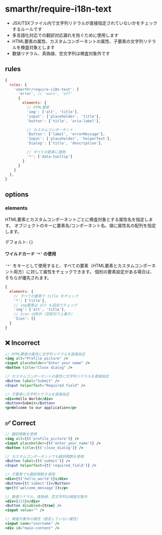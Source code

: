 # smarthr/require-i18n-text

- JSX/TSXファイル内で文字列リテラルが直接指定されていないかをチェックするルールです
- 多言語化対応での翻訳対応漏れを防ぐために使用します
- HTML要素の属性、カスタムコンポーネントの属性、子要素の文字列リテラルを検査対象とします
- 数値リテラル、真偽値、空文字列は検査対象外です

## rules

```js
{
  rules: {
    'smarthr/require-i18n-text': [
      'error', // 'warn', 'off'
      {
        elements: {
          // HTML要素
          'img': ['alt', 'title'],
          'input': ['placeholder', 'title'],
          'button': ['title', 'aria-label'],

          // カスタムコンポーネント
          'Button': ['label', 'errorMessage'],
          'Input': ['placeholder', 'helperText'],
          'Dialog': ['title', 'description'],

          // すべての要素に適用
          '*': ['data-tooltip']
        }
      }
    ]
  },
}
```

## options

### elements

HTML要素とカスタムコンポーネントごとに検査対象とする属性名を指定します。
オブジェクトのキーに要素名/コンポーネント名、値に属性名の配列を指定します。

デフォルト: `{}`

#### ワイルドカード `'*'` の使用

`'*'` をキーとして使用すると、すべての要素（HTML要素とカスタムコンポーネント両方）に対して属性をチェックできます。
個別の要素設定がある場合は、そちらが優先されます。

```js
{
  elements: {
    // すべての要素で title をチェック
    '*': ['title'],
    // img要素は alt も追加でチェック
    'img': ['alt', 'title'],
    // Icon は除外（空配列で上書き）
    'Icon': []
  }
}
```

## ❌ Incorrect

```jsx
// HTML要素の属性に文字列リテラルを直接指定
<img alt="Profile picture" />
<input placeholder="Enter your name" />
<button title="Close dialog" />

// カスタムコンポーネントの属性に文字列リテラルを直接指定
<Button label="Submit" />
<Input helperText="Required field" />

// 子要素に文字列リテラルを直接指定
<div>Hello World</div>
<Button>Submit</Button>
<p>Welcome to our application</p>
```

## ✅ Correct

```jsx
// 翻訳関数を使用
<img alt={t('profile_picture')} />
<input placeholder={t('enter_your_name')} />
<button title={t('close_dialog')} />

// カスタムコンポーネントでも翻訳関数を使用
<Button label={t('submit')} />
<Input helperText={t('required_field')} />

// 子要素でも翻訳関数を使用
<div>{t('hello_world')}</div>
<Button>{t('submit')}</Button>
<p>{t('welcome_message')}</p>

// 数値リテラル、真偽値、空文字列は検査対象外
<div>{123}</div>
<Button disabled={true} />
<input value="" />

// 検査対象外の属性（設定していない属性）
<input name="username" />
<div id="main-content" />
```
